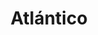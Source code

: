 ---
title: Atlántico
menu:
  main:
    parent: departamentos
type: departamentos
layout: single
image: /images/regiones/departamentos/atlantico.jpg
bgImage: /images/regiones/departamentos/atlantico-banner.jpeg
especies_registradas: 10317
especies_continentales: 9990
especies_marinas: 284
observaciones_continentales: 626363
observaciones_marinos: 14242
---
